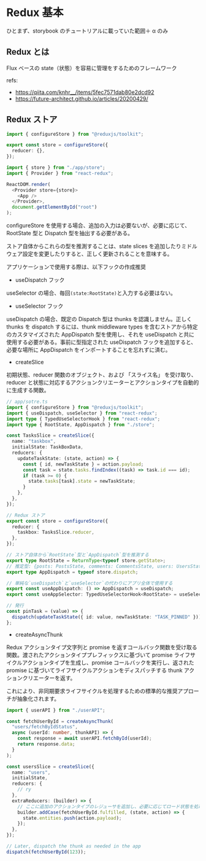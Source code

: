# Redux 基本

ひとまず、storybook のチュートリアルに載っていた範囲＋ α のみ

## Redux とは

Flux ベースの state（状態）を容易に管理をするためのフレームワーク

refs:

- https://qiita.com/knhr__/items/5fec7571dab80e2dcd92
- https://future-architect.github.io/articles/20200429/

## Redux ストア

```typescript
import { configureStore } from "@reduxjs/toolkit";

export const store = configureStore({
  reducer: {},
});
```

```typescript
import { store } from "./app/store";
import { Provider } from "react-redux";

ReactDOM.render(
  <Provider store={store}>
    <App />
  </Provider>,
  document.getElementById("root")
);
```

configureStore を使用する場合、追加の入力は必要ないが、必要に応じて、RootState 型と Dispatch 型を抽出する必要がある。

ストア自体からこれらの型を推測することは、state slices を追加したりミドルウェア設定を変更したりすると、正しく更新されることを意味する。

アプリケーションで使用する際は、以下フックの作成推奨

- useDispatch フック

useSelector の場合、毎回`(state:RootState)`と入力する必要はない。

- useSelector フック

useDispatch の場合、既定の Dispatch 型は thunks を認識しません。正しく thunks を dispatch するには、thunk middleware types を含むストアから特定のカスタマイズされた AppDispatch 型を使用し、それを useDispatch と共に使用する必要がある。事前に型指定された useDispatch フックを追加すると、必要な場所に AppDispatch をインポートすることを忘れずに済む。

- createSlice

初期状態、reducer 関数のオブジェクト、および 「スライス名」 を受け取り、reducer と状態に対応するアクションクリエーターとアクションタイプを自動的に生成する関数。

```typescript
// app/sotre.ts
import { configureStore } from "@reduxjs/toolkit";
import { useDispatch, useSelector } from "react-redux";
import type { TypedUseSelectorHook } from "react-redux";
import type { RootState, AppDispatch } from "./store";

const TasksSlice = createSlice({
  name: "taskbox",
  initialState: TaskBoxData,
  reducers: {
    updateTaskState: (state, action) => {
      const { id, newTaskState } = action.payload;
      const task = state.tasks.findIndex((task) => task.id === id);
      if (task >= 0) {
        state.tasks[task].state = newTaskState;
      }
    },
  },
});

// Redux ストア
export const store = configureStore({
  reducer: {
    taskbox: TasksSlice.reducer,
  },
});

// ストア自体から`RootState`型と`AppDispatch`型を推測する
export type RootState = ReturnType<typeof store.getState>;
// 推定型: {posts: PostsState, comments: CommentsState, users: UsersState}
export type AppDispatch = typeof store.dispatch;

// 単純な`useDispatch`と`useSelector`の代わりにアプリ全体で使用する
export const useAppDispatch: () => AppDispatch = useDispatch;
export const useAppSelector: TypedUseSelectorHook<RootState> = useSelector;
```

```typescript
// 発行
const pinTask = (value) => {
  dispatch(updateTaskState({ id: value, newTaskState: "TASK_PINNED" }));
};
```

- createAsyncThunk

Redux アクションタイプ文字列と promise を返すコールバック関数を受け取る関数。渡されたアクションタイププレフィックスに基づいて promise ライフサイクルアクションタイプを生成し、promise コールバックを実行し、返された promise に基づいてライフサイクルアクションをディスパッチする thunk アクションクリエーターを返す。

これにより、非同期要求ライフサイクルを処理するための標準的な推奨アプローチが抽象化されます。

```typescript
import { userAPI } from "./userAPI";

const fetchUserById = createAsyncThunk(
  "users/fetchByIdStatus",
  async (userId: number, thunkAPI) => {
    const response = await userAPI.fetchById(userId);
    return response.data;
  }
);

const usersSlice = createSlice({
  name: "users",
  initialState,
  reducers: {
    // ry
  },
  extraReducers: (builder) => {
    // ここに追加のアクションタイプのレジューサを追加し、必要に応じてロード状態を処理します
    builder.addCase(fetchUserById.fulfilled, (state, action) => {
      state.entities.push(action.payload);
    });
  },
});

// Later, dispatch the thunk as needed in the app
dispatch(fetchUserById(123));
```
